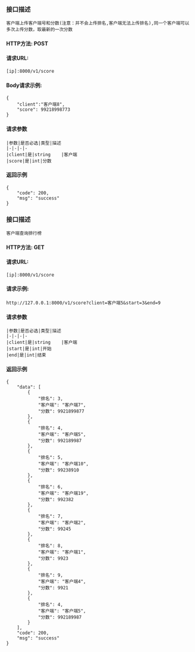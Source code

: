 ### 接口描述
    客户端上传客户端号和分数(注意：并不会上传排名,客户端无法上传排名),同一个客户端可以多次上传分数，取最新的一次分数
#### HTTP方法: POST
#### 请求URL: 
    [ip]:8000/v1/score

#### Body请求示例:
    {
        "client":"客户端8",
        "score": 99218998773
    }
#### 请求参数

    |参数|是否必选|类型|描述
    |-|-|-|-
    |client|是|string	|客户端
    |score|是|int|分数
    
#### 返回示例
    {
        "code": 200,
        "msg": "success"
    }



### 接口描述
    客户端查询排行榜
#### HTTP方法: GET
#### 请求URL: 
    [ip]:8000/v1/score

#### 请求示例:
    http://127.0.0.1:8000/v1/score?client=客户端5&start=3&end=9
#### 请求参数

    |参数|是否必选|类型|描述
    |-|-|-|-
    |client|是|string	|客户端
    |start|是|int|开始
    |end|是|int|结束
    
#### 返回示例
    {
        "data": [
            {
                "排名": 3,
                "客户端": "客户端7",
                "分数": 9921899877
            },
            {
                "排名": 4,
                "客户端": "客户端5",
                "分数": 992189987
            },
            {
                "排名": 5,
                "客户端": "客户端10",
                "分数": 99238910
            },
            {
                "排名": 6,
                "客户端": "客户端19",
                "分数": 992382
            },
            {
                "排名": 7,
                "客户端": "客户端2",
                "分数": 99245
            },
            {
                "排名": 8,
                "客户端": "客户端1",
                "分数": 9923
            },
            {
                "排名": 9,
                "客户端": "客户端4",
                "分数": 9921
            },
            {
                "排名": 4,
                "客户端": "客户端5",
                "分数": 992189987
            }
        ],
        "code": 200,
        "msg": "success"
    }